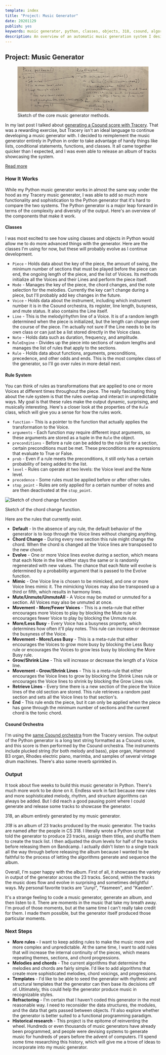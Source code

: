 ```yaml
---
template: index
title: "Project: Music Generator"
date: 20201129
publish: yes
keywords: music generator, python, classes, objects, 318, csound, algorithmic music
description: An overview of an automatic music generation system I designed in Python.
---
```

## Project: Music Generator

<figure><a href="/blog/project-music-generator"><img src="/images/music_generator1.jpg" alt="Music generator sketch"/></a>
<figcaption>Sketch of the core music generator methods.</figcaption>
</figure>

In my last post I talked about [generating a Csound score with Tracery](index.php?option=com_content&view=article&id=16:project-grammar-music&catid=8:blog). That was a rewarding exercise, but Tracery isn't an ideal language to continue developing a music generator with. I decided to reimplement the music generator entirely in Python in order to take advantage of handy things like lists, conditional statements, functions, and classes. It all came together quicker than I expected, and I was even able to release an album of tracks showcasing the system.

<a class="readmore" href="">Read more</a>

### How It Works

While my Python music generator works in almost the same way under the hood as my Tracery music generator, I was able to add so much more functionality and sophistication to the Python generator that it's hard to compare the two systems. The Python generator is a major leap forward in terms of the complexity and diversity of the output. Here's an overview of the components that make it work.

#### Classes

I was most excited to see how using classes and objects in Python would allow me to do more advanced things with the generator. Here are the classes I'm using for now, but these will probably evolve as I continue development.

*   `Piece` - Holds data about the key of the piece, the amount of swing, the minimum number of sections that must be played before the piece can end, the ongoing length of the piece, and the list of Voices. Its methods initialize all the Voices and their Lines and perform the piece itself.
*   `Mode` - Manages the key of the piece, the chord changes, and the note selection for the melodies. Currently the key can't change during a piece, but I'll probably add key changes in the future.
*   `Voice` - Holds data about the instrument, including which instrument number it is in the Csound orchestra, its register, line length, busyness, and mute status. It also contains the Line itself.
*   `Line` - This is the melody/rhythm line of a Voice. It is of a random length determined when the piece is initialized, but the length can change over the course of the piece. I'm actually not sure if the Line needs to be its own class or can just be a list stored directly in the Voice class.
*   `Note` - Holds data such as duration, frequency, and amplitude.
*   `RuleEngine` - Divides up the piece into sections of random lengths and manages the list of rules that apply to the sections.
*   `Rule` - Holds data about functions, arguments, preconditions, precedence, and other odds and ends. This is the most complex class of the generator, so I'll go over rules in more detail next.

#### Rule System

You can think of rules as transformations that are applied to one or more Voices at different times throughout the piece. The really fascinating thing about the rule system is that the rules overlap and interact in unpredictable ways. My goal is that these rules make the output dynamic, surprising, and musically interesting. Here's a closer look at the properties of the `Rule` class, which will give you a sense for how the rules work.

*   `function` - This is a pointer to the function that actually applies the transformation to the Voice.
*   `arguments` - Each function may require different input arguments, so these arguments are stored as a tuple in the `Rule` the object.
*   `preconditions` - Before a rule can be added to the rule list for a section, certain preconditions must be met. These preconditions are expressions that evaluate to True or False.
*   `prob` - Even if a rule meets the preconditions, it still only has a certain probability of being added to the list.
*   `level` - Rules can operate at two levels: the Voice level and the Note level.
*   `precedence` - Some rules must be applied before or after other rules.
*   `stop_point` - Rules are only applied for a certain number of notes and are then deactivated at the `stop_point`.

![Sketch of chord change function](images/images/music_generator2.jpg)

Sketch of the chord change function.

Here are the rules that currently exist.

*   **Default** - In the absence of any rule, the default behavior of the generator is to loop through the Voice lines without changing anything.
*   **Chord Change** - During every new section this rule might change the chord. When the chord is changed all the Voice lines are transposed to the new chord.
*   **Evolve** - One or more Voice lines evolve during a section, which means that each Note in the line either stays the same or is randomly regenerated with new values. The chance that each Note will evolve is determined by a probability argument that is passed to the Evolve function.
*   **Mimic** - One Voice line is chosen to be mimicked, and one or more Voice lines mimic it. The mimicking Voices may also be transposed up a third or fifth, which results in harmony lines.
*   **Mute/Unmute/UnmuteAll** - A Voice may be muted or unmuted for a section. All Voices may also be unmuted at once.
*   **Movement - More/Fewer Voices** - This is a meta-rule that either encourages more Voices to play by blocking the Mute rule or encourages fewer Voice to play by blocking the Unmute rule.
*   **More/Less Busy** - Every Voice has a busyness property, which determines how often it'll play notes. This rule can increase or decrease the busyness of the Voice.
*   **Movement - More/Less Busy** - This is a meta-rule that either encourages the Voices to grow more busy by blocking the Less Busy rule or encourages the Voices to grow less busy by blocking the More Busy rule.
*   **Grow/Shrink Line** - This will increase or decrease the length of a Voice line.
*   **Movement - Grow/Shrink Lines** - This is a meta-rule that either encourages the Voice lines to grow by blocking the Shrink Lines rule or encourages the Voice lines to shrink by blocking the Grow Lines rule.
*   **Retrieve Lines** - Every time there is a new section of the piece the Voice lines of the old section are stored. This rule retrieves a random past section and sets all the Voice lines to that section's.
*   **End** - This rule ends the piece, but it can only be applied when the piece has gone through the minimum number of sections and the current chord is the tonic chord.

#### Csound Orchestra

I'm using the [same Csound orchestra](index.php?option=com_content&view=article&id=16:project-grammar-music&catid=8:blog) from the Tracery version. The output of the Python generator is a long text string formatted as a Csound score, and this score is then performed by the Csound orchestra. The instruments include plucked string (for both melody and bass), pipe organ, Hammond B3 organ, Rhodes electric piano, marimba, and samples of several vintage drum machines. There's also some reverb sprinkled in.

### Output

It took about five weeks to build this music generator in Python. There's much more work to be done on it. Endless work in fact because new rules and more sophisticated melody, rhythm, and structure algorithms can always be added. But I did reach a good pausing point where I could generate and release some tracks to showcase the generator.

318, an album entirely generated by my music generator.

_318_ is an album of 23 tracks produced by the music generator. The tracks are named after the people in CS 318. I literally wrote a Python script that told the generator to produce 23 tracks, assign them titles, and shuffle them to create the track list. I then adjusted the drum levels for half of the tracks before releasing them on Bandcamp. I actually didn't listen to a single track all the way through before releasing the album because I wanted to be faithful to the process of letting the algorithms generate and sequence the album.

Overall, I'm super happy with the album. First of all, it showcases the variety in output of the generator across the 23 tracks. Second, within the tracks the music does flow and evolve in surprising and sometimes delightful ways. My personal favorite tracks are "Junyi", "Yasmeen", and "Kaeden".

It's a strange feeling to code a music generator, generate an album, and then listen to it. There are moments in the music that take my breath away. I'm proud of those moments, but at the same time I can't really take credit for them. I made them possible, but the generator itself produced those particular moments.

### Next Steps

*   **More rules** - I want to keep adding rules to make the music more and more complex and unpredictable. At the same time, I want to add rules that will increase the internal continuity of the pieces, which means repeating themes, sections, and chord progressions.
*   **Melodies and chords** - The current algorithms that determine the melodies and chords are fairly simple. I'd like to add algorithms that create more sophisticated melodies, chord voicings, and progressions.
*   **Templates** - I'd like to be able to seed the generator with rhythmic and structural templates that the generator can then base its decisions off of. Ultimately, this could help the generator produce music in recognizable styles.
*   **Refractoring** - I'm certain that I haven't coded this generator in the most reasonable way. I need to reconsider the data structures, the modules, and the data that gets passed between objects. I'll also explore whether the generator is better suited to a functional programming paradigm.
*   **Historical research** - This project is the epitome of reinventing the wheel. Hundreds or even thousands of music generators have already been programmed, and people were devising systems to generate music for hundreds of years before the advent of computers. I'll spend some time researching this history, which will give me a trove of ideas to incorporate into my music generator.